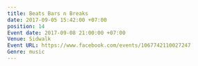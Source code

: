```yaml
---
title: Beats Bars n Breaks
date: 2017-09-05 15:42:00 +07:00
position: 14
Event date: 2017-09-08 21:00:00 +07:00
Venue: Sidwalk
Event URL: https://www.facebook.com/events/1067742110027247
Genre: music
---
```


